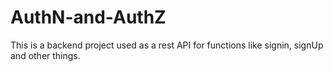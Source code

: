 # AuthN-and-AuthZ
This is a backend project used as a rest API for functions like signin, signUp and other things.
